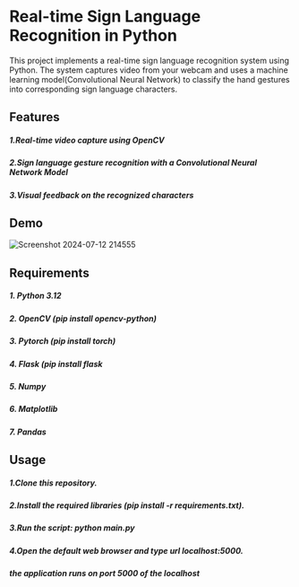 # Real-time Sign Language Recognition in Python

This project implements a real-time sign language recognition system using Python. The system captures video from your webcam and uses a machine learning model(Convolutional Neural Network) to classify the hand gestures into corresponding sign language characters.
## Features
##### 1.Real-time video capture using OpenCV
##### 2.Sign language gesture recognition with a Convolutional Neural Network Model 
##### 3.Visual feedback on the recognized characters
## Demo
![Screenshot 2024-07-12 214555](https://github.com/user-attachments/assets/69bbeda0-3cb1-4caa-b7ae-07798af1b749)
## Requirements
##### 1. Python 3.12
##### 2. OpenCV (pip install opencv-python)
##### 3. Pytorch (pip install torch)
##### 4. Flask (pip install flask
##### 5. Numpy
##### 6. Matplotlib
##### 7. Pandas
## Usage
##### 1.Clone this repository.
##### 2.Install the required libraries (pip install -r requirements.txt).
##### 3.Run the script: python main.py
##### 4.Open the default web browser and type url localhost:5000.
##### the application runs on port 5000 of the localhost
